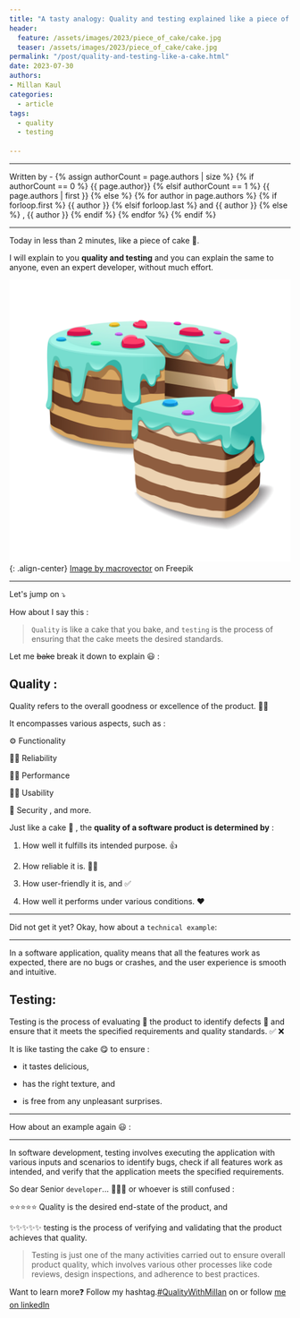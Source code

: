 ```yaml
---
title: "A tasty analogy: Quality and testing explained like a piece of cake 🍰"
header:
  feature: /assets/images/2023/piece_of_cake/cake.jpg
  teaser: /assets/images/2023/piece_of_cake/cake.jpg
permalink: "/post/quality-and-testing-like-a-cake.html"
date: 2023-07-30
authors:
- Millan Kaul
categories:
  - article
tags:
  - quality
  - testing

---
```


<hr>
<p>
 Written by -
{% assign authorCount = page.authors | size %}
{% if authorCount == 0 %}
   {{ page.author}}
{% elsif authorCount == 1 %}
    {{ page.authors | first }}         
{% else %}
    {% for author in page.authors %}
        {% if forloop.first %}
            {{ author }}
        {% elsif forloop.last %}
            and {{ author }}
        {% else %}
            , {{ author }}
        {% endif %}
    {% endfor %}
{% endif %}
</p>

<hr>

Today in less than 2 minutes, like a piece of cake 🍰. 

I will explain to you **quality and testing** and you can explain the same to anyone, even an expert developer, without much effort.

!["Image showing a cut piece of cake"](/assets/images/2023/piece_of_cake/cake.jpg){: .align-center}
<a href="https://www.freepik.com/free-vector/isometric-cake-cake-slice_13187642.htm#query=cake%20piece%20illustration&position=22&from_view=search&track=ais">Image by macrovector</a> on Freepik

<hr>

Let's jump on ⤵️

How about I say this :

> `Quality` is like a cake that you bake, and `testing` is the process of ensuring that the cake meets the desired standards.

Let me <s>bake</s> break it down to explain 😃 :

## **Quality** : 

Quality refers to the overall goodness or excellence of the product. 🧘🏻

It encompasses various aspects, such as :

⚙️ Functionality 

💪🏼 Reliability 

🏋🏻 Performance 

🤳🏻 Usability 

🔐 Security  , and more. 


Just like a cake 🎂 , the **quality of a software product is determined by** : 

1. How well it fulfills its intended purpose. 👍

2. How reliable it is. 👌🏼

3. How user-friendly it is, and  ✅

4. How well it performs under various conditions. ❤️

<hr>

Did not get it yet? Okay, how about a `technical example`: 

<hr>

In a software application, quality means that all the features work as expected, there are no bugs or crashes, and the user experience is smooth and intuitive.


## **Testing**: 

Testing is the process of evaluating 👀 the product to identify defects 🐞 and ensure that it meets the specified requirements and quality standards. ✅ ❌

It is like tasting the cake 😋 to ensure :

- it tastes delicious, 

- has the right texture, and 

- is free from any unpleasant surprises.

<hr>

How about an example again 😃 : 

<hr>

In software development, testing involves executing the application with various inputs and scenarios to identify bugs, check if all features work as intended, and verify that the application meets the specified requirements.



So dear Senior `developer`... 🧑🏻‍💻 or whoever is still confused :


⭐️⭐️⭐️⭐️⭐️ Quality is the desired end-state of the product, and 

✨✨✨✨✨ testing is the process of verifying and validating that the product achieves that quality. 


> Testing is just one of the many activities carried out to ensure overall product quality, which involves various other processes like code reviews, design inspections, and adherence to best practices.

Want to learn more❓ Follow my hashtag.[#QualityWithMillan](https://www.linkedin.com/feed/hashtag/?keywords=qualitywithmillan) on or follow [me on linkedIn](https://www.linkedin.com/in/millankaul/)
